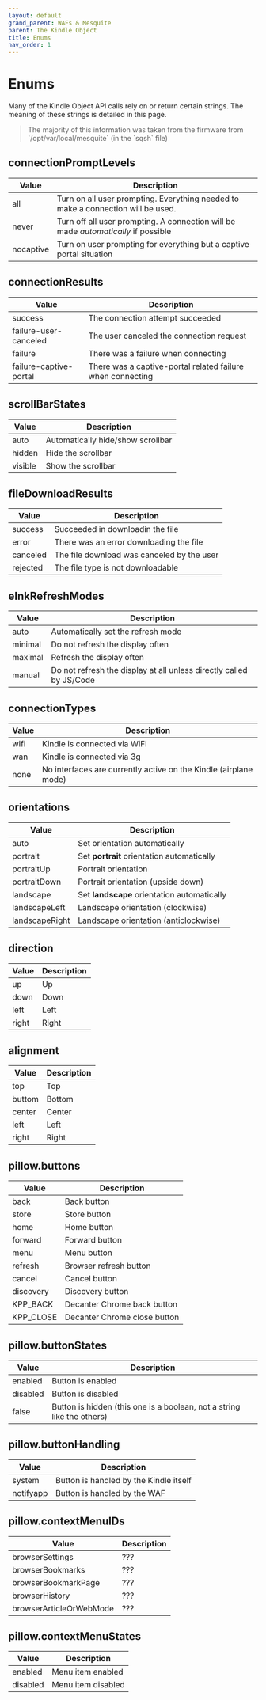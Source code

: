 ```yaml
---
layout: default
grand_parent: WAFs & Mesquite
parent: The Kindle Object
title: Enums
nav_order: 1
---
```


# Enums
Many of the Kindle Object API calls rely on or return certain strings. The meaning of these strings is detailed in this page.

<blockquote class="info">
The majority of this information was taken from the firmware from `/opt/var/local/mesquite` (in the `sqsh` file)
</blockquote>


## connectionPromptLevels

| Value     | Description                                                                        |
|-----------|------------------------------------------------------------------------------------|
| all       | Turn on all user prompting. Everything needed to make a connection will be used.   |
| never     | Turn off all user prompting. A connection will be made _automatically_ if possible |
| nocaptive | Turn on user prompting for everything but a captive portal situation               |


## connectionResults

| Value                  | Description                                                |
|------------------------|------------------------------------------------------------|
| success                | The connection attempt succeeded                           |
| failure-user-canceled  | The user canceled the connection request                   |
| failure                | There was a failure when connecting                        |
| failure-captive-portal | There was a captive-portal related failure when connecting |


## scrollBarStates

| Value   | Description                       |
|---------|-----------------------------------|
| auto    | Automatically hide/show scrollbar |
| hidden  | Hide the scrollbar                |
| visible | Show the scrollbar                |


## fileDownloadResults

| Value    | Description                                |
|----------|--------------------------------------------|
| success  | Succeeded in downloadin the file           |
| error    | There was an error downloading the file    |
| canceled | The file download was canceled by the user |
| rejected | The file type is not downloadable          |


## eInkRefreshModes

| Value   | Description                                                         |
|---------|---------------------------------------------------------------------|
| auto    | Automatically set the refresh mode                                  |
| minimal | Do not refresh the display often                                    |
| maximal | Refresh the display often                                           |
| manual  | Do not refresh the display at all unless directly called by JS/Code |


## connectionTypes

| Value | Description                                                      |
|-------|------------------------------------------------------------------|
| wifi  | Kindle is connected via WiFi                                     |
| wan   | Kindle is connected via 3g                                       |
| none  | No interfaces are currently active on the Kindle (airplane mode) |


## orientations

| Value          | Description                                 |
|----------------|---------------------------------------------|
| auto           | Set orientation automatically               |
| portrait       | Set **portrait** orientation automatically  |
| portraitUp     | Portrait orientation                        |
| portraitDown   | Portrait orientation (upside down)          |
| landscape      | Set **landscape** orientation automatically |
| landscapeLeft  | Landscape orientation (clockwise)           |
| landscapeRight | Landscape orientation (anticlockwise)       |


## direction

| Value | Description |
|-------|-------------|
| up    | Up          |
| down  | Down        |
| left  | Left        |
| right | Right       |


## alignment

| Value  | Description |
|--------|-------------|
| top    | Top         |
| buttom | Bottom      |
| center | Center      |
| left   | Left        |
| right  | Right       |


## pillow.buttons

| Value     | Description                  |
|-----------|------------------------------|
| back      | Back button                  |
| store     | Store button                 |
| home      | Home button                  |
| forward   | Forward button               |
| menu      | Menu button                  |
| refresh   | Browser refresh button       |
| cancel    | Cancel button                |
| discovery | Discovery button             |
| KPP_BACK  | Decanter Chrome back button  |
| KPP_CLOSE | Decanter Chrome close button |


## pillow.buttonStates

| Value    | Description                                                             |
|----------|-------------------------------------------------------------------------|
| enabled  | Button is enabled                                                       |
| disabled | Button is disabled                                                      |
| false    | Button is hidden (this one is a boolean, not a string like the others)  |


## pillow.buttonHandling

| Value     | Description                            |
|-----------|----------------------------------------|
| system    | Button is handled by the Kindle itself |
| notifyapp | Button is handled by the WAF           |


## pillow.contextMenuIDs

| Value                   | Description |
|-------------------------|-------------|
| browserSettings         | ???         |
| browserBookmarks        | ???         |
| browserBookmarkPage     | ???         |
| browserHistory          | ???         |
| browserArticleOrWebMode | ???         |


## pillow.contextMenuStates

| Value    | Description        |
|----------|--------------------|
| enabled  | Menu item enabled  |
| disabled | Menu item disabled |